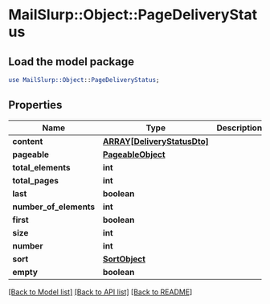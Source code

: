 # MailSlurp::Object::PageDeliveryStatus

## Load the model package
```perl
use MailSlurp::Object::PageDeliveryStatus;
```

## Properties
Name | Type | Description | Notes
------------ | ------------- | ------------- | -------------
**content** | [**ARRAY[DeliveryStatusDto]**](DeliveryStatusDto) |  | [optional] 
**pageable** | [**PageableObject**](PageableObject) |  | [optional] 
**total_elements** | **int** |  | 
**total_pages** | **int** |  | 
**last** | **boolean** |  | [optional] 
**number_of_elements** | **int** |  | [optional] 
**first** | **boolean** |  | [optional] 
**size** | **int** |  | [optional] 
**number** | **int** |  | [optional] 
**sort** | [**SortObject**](SortObject) |  | [optional] 
**empty** | **boolean** |  | [optional] 

[[Back to Model list]](../README#documentation-for-models) [[Back to API list]](../README#documentation-for-api-endpoints) [[Back to README]](../README)


